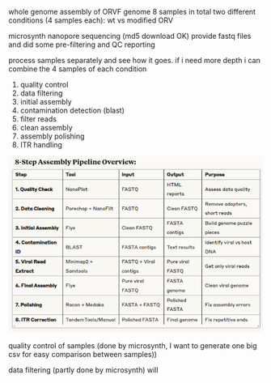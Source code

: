 whole genome assembly of ORVF genome
8 samples in total
two different conditions (4 samples each): wt vs modified ORV

microsynth nanopore sequencing (md5 download OK)
provide fastq files and did some pre-filtering and QC reporting

process samples separately and see how it goes. if i need more
depth i can combine the 4 samples of each condition

1. quality control
2. data filtering
3. initial assembly
4. contamination detection (blast)
5. filter reads
6. clean assembly
7. assembly polishing
8. ITR handling

![image](assembly_plan.png)

quality control of samples (done by microsynth, I want to generate one
big csv for easy comparison between samples))

data filtering (partly done by microsynth)
will 